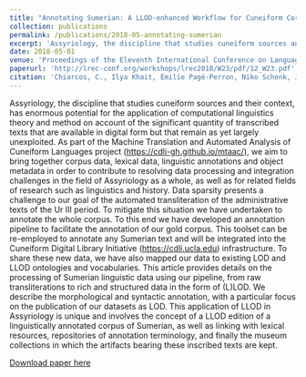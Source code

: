 ```yaml
---
title: "Annotating Sumerian: A LLOD-enhanced Workflow for Cuneiform Corpora"
collection: publications
permalink: /publications/2018-05-annotating-sumerian
excerpt: 'Assyriology, the discipline that studies cuneiform sources and their context, has enormous potential for the application of computational linguistics theory and method on account of the significant quantity of transcribed texts that are available in digital form but that remain as yet largely unexploited. As part of the Machine Translation and Automated Analysis of Cuneiform Languages project (https://cdli-gh.github.io/mtaac/), we aim to bring together corpus data, lexical data, linguistic annotations and object metadata in order to contribute to resolving data processing and integration challenges in the field of Assyriology as a whole, as well as for related fields of research such as linguistics and history. Data sparsity presents a challenge to our goal of the automated transliteration of the administrative texts of the Ur III period. To mitigate this situation we have undertaken to annotate the whole corpus. To this end we have developed an annotation pipeline to facilitate the annotation of our gold corpus. This toolset can be re-employed to annotate any Sumerian text and will be integrated into the Cuneiform Digital Library Initiative (https://cdli.ucla.edu) infrastructure. To share these new data, we have also mapped our data to existing LOD and LLOD ontologies and vocabularies. This article provides details on the processing of Sumerian linguistic data using our pipeline, from raw transliterations to rich and structured data in the form of (L)LOD. We describe the morphological and syntactic annotation, with a particular focus on the publication of our datasets as LOD. This application of LLOD in Assyriology is unique and involves the concept of a LLOD edition of a linguistically annotated corpus of Sumerian, as well as linking with lexical resources, repositories of annotation terminology, and finally the museum collections in which the artifacts bearing these inscribed texts are kept.'
date: 2018-05-01
venue: 'Proceedings of the Eleventh International Conference on Language Resources and Evaluation (LREC 2018)'
paperurl: 'http://lrec-conf.org/workshops/lrec2018/W23/pdf/12_W23.pdf'
citation: 'Chiarcos, C., Ilya Khait, Émilie Pagé-Perron, Niko Schenk, Jayanth and Lucas Reckling. "Annotating Sumerian: A LLOD-enhanced Workflow for Cuneiform Corpora." (2018).'
---
```

Assyriology, the discipline that studies cuneiform sources and their context, has enormous potential for the application of computational linguistics theory and method on account of the significant quantity of transcribed texts that are available in digital form but that remain as yet largely unexploited. As part of the Machine Translation and Automated Analysis of Cuneiform Languages project (https://cdli-gh.github.io/mtaac/), we aim to bring together corpus data, lexical data, linguistic annotations and object metadata in order to contribute to resolving data processing and integration challenges in the field of Assyriology as a whole, as well as for related fields of research such as linguistics and history. Data sparsity presents a challenge to our goal of the automated transliteration of the administrative texts of the Ur III period. To mitigate this situation we have undertaken to annotate the whole corpus. To this end we have developed an annotation pipeline to facilitate the annotation of our gold corpus. This toolset can be re-employed to annotate any Sumerian text and will be integrated into the Cuneiform Digital Library Initiative (https://cdli.ucla.edu) infrastructure. To share these new data, we have also mapped our data to existing LOD and LLOD ontologies and vocabularies. This article provides details on the processing of Sumerian linguistic data using our pipeline, from raw transliterations to rich and structured data in the form of (L)LOD. We describe the morphological and syntactic annotation, with a particular focus on the publication of our datasets as LOD. This application of LLOD in Assyriology is unique and involves the concept of a LLOD edition of a linguistically annotated corpus of Sumerian, as well as linking with lexical resources, repositories of annotation terminology, and finally the museum collections in which the artifacts bearing these inscribed texts are kept.

[Download paper here](http://lrec-conf.org/workshops/lrec2018/W23/pdf/12_W23.pdf)